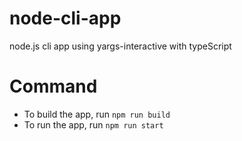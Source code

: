 # node-cli-app

node.js cli app using yargs-interactive with typeScript


# Command
- To build the app, run `npm run build`
- To run the app, run `npm run start` 
